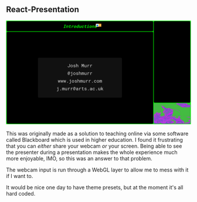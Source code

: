 ## React-Presentation

![Screenshot](screenshot.png)

This was originally made as a solution to teaching online via some software called Blackboard which is used in higher education. I found it frustrating that you can _either_ share your webcam _or_ your screen. Being able to see the presenter during a presentation makes the whole experience much more enjoyable, IMO, so this was an answer to that problem.

The webcam input is run through a WebGL layer to allow me to mess with it if I want to.

It would be nice one day to have theme presets, but at the moment it's all hard coded.
